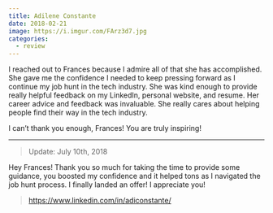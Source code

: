 ```yaml
---
title: Adilene Constante
date: 2018-02-21
image: https://i.imgur.com/FArz3d7.jpg
categories:
  - review
---
```


I reached out to Frances because I admire all of that she has accomplished. She gave me the confidence I needed to keep pressing forward as I continue my job hunt in the tech industry. She was kind enough to provide really helpful feedback on my LinkedIn, personal website, and resume. Her career advice and feedback was invaluable. She really cares about helping people find their way in the tech industry.

I can’t thank you enough, Frances! You are truly inspiring!

---

> Update: July 10th, 2018

Hey Frances! Thank you so much for taking the time to provide some guidance, you boosted my confidence and it helped tons as I navigated the job hunt process. I finally landed an offer! I appreciate you!

> https://www.linkedin.com/in/adiconstante/
